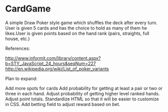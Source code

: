 CardGame
========

A simple Draw Poker style game which shuffles the deck after every turn.  User is given 5 cards and has the choice to hold as many of them he likes.User is given points based on the hand rank (pairs, straights, full house, etc.)

References:

http://www.informit.com/library/content.aspx?b=STY_JavaScript_24_hours&seqNum=227
http://en.wikipedia.org/wiki/List_of_poker_variants


Plan to expand:

Add more spots for cards
Add probability for getting at least a pair or two or three in each hand.
Adjust probability of getting higher level ranked hands.
Adjust point totals.
Standardize HTML so that it will be easier to customize in CSS.
Add betting field to adjust reward based on bet.



